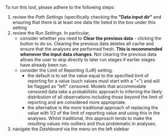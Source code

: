 To run this tool, please adhere to the following steps:

1. review the _Path Settings_ (specifically checking the **"Data input dir"**
   and ensuring that there is at least one data file listed in the box
   under this setting
2. review the _Run Settings_. In particular,
   - consider whether you need to **Clear the previous data** -
     clicking the button to do so. Clearing the previous data deletes
     all cache and ensure that the analyses are performed fresh.
     **This is recommended whenever the input data changes**. Not
     clearing the previous data allows the user to skip directly to
     later run stages if earlier stages have already been run.
   - consider the Limit of Reporting (LoR) setting. 
     - the default is to set the value equal to the specified limit of
       reporting for a value (such values must start with a "<") and
       will be flagged as "left" censored. Models that accommodate
       censored data take a probabilistic approach to inferring the
       likely distribution of all observations including those beyond
       the limit of reporting and are considered more appropriate.
     - the alternative is the more traditional approach of replacing
       the value with 1/2 of the limit of reporting value and using
       this in the analyses. Whilst traditional, this approach tends
       to make the resulting values into outliers and thus problematic
       in analyses.
3. navigate the _Dashboard_ via the menu on the left sidebar
